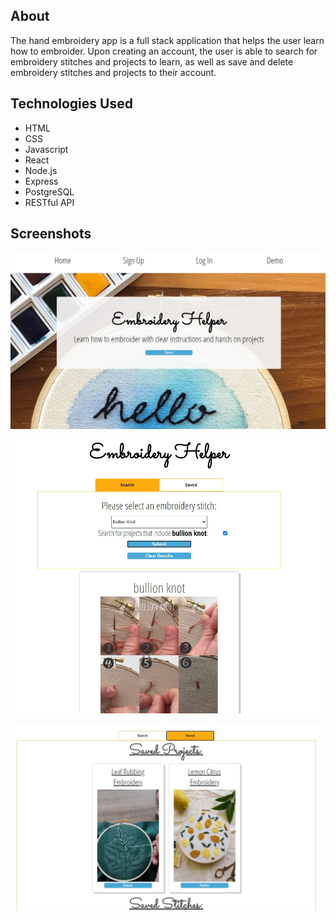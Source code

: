 ## About
The hand embroidery app is a full stack application that helps the user learn how to embroider. Upon creating an account, the user is able to search for embroidery stitches and projects to learn, as well as save and delete embroidery stitches and projects to their account. 

## Technologies Used
* HTML
* CSS
* Javascript
* React 
* Node.js
* Express
* PostgreSQL
* RESTful API

## Screenshots

![ home screen](./src/img/home-screen.jpg)

![ search results screen](./src/img/search-results.jpg)

![ saved projects and stitches screen](./src/img/saved-projects-and-stitches.jpg)